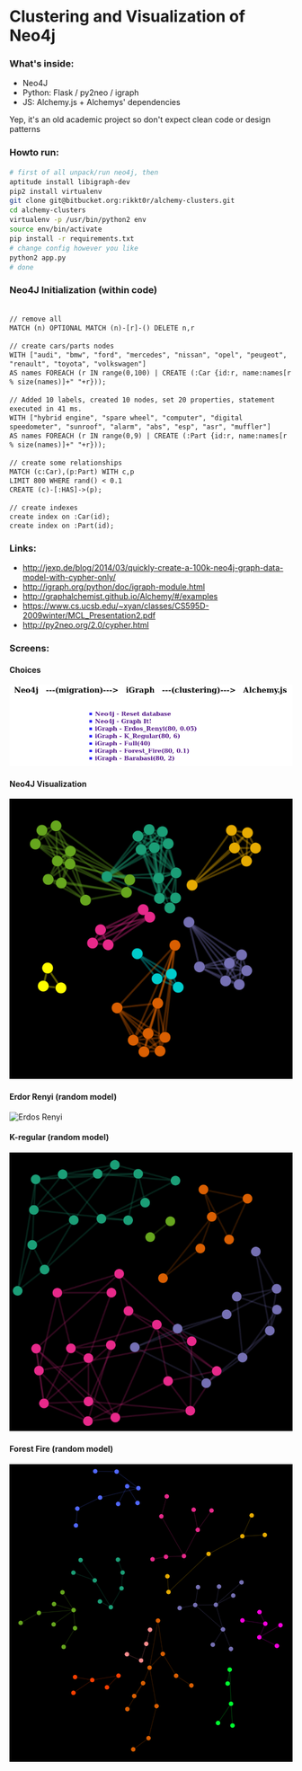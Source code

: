 # Clustering and Visualization of Neo4j #

### What's inside: ###

* Neo4J
* Python: Flask / py2neo / igraph
* JS: Alchemy.js + Alchemys' dependencies

Yep, it's an old academic project so don't expect clean code or design patterns

### Howto run: ###

```bash
# first of all unpack/run neo4j, then
aptitude install libigraph-dev
pip2 install virtualenv
git clone git@bitbucket.org:rikkt0r/alchemy-clusters.git
cd alchemy-clusters
virtualenv -p /usr/bin/python2 env
source env/bin/activate
pip install -r requirements.txt
# change config however you like
python2 app.py
# done
```

### Neo4J Initialization (within code) ###
```neo4j

// remove all
MATCH (n) OPTIONAL MATCH (n)-[r]-() DELETE n,r

// create cars/parts nodes
WITH ["audi", "bmw", "ford", "mercedes", "nissan", "opel", "peugeot", "renault", "toyota", "volkswagen"]
AS names FOREACH (r IN range(0,100) | CREATE (:Car {id:r, name:names[r % size(names)]+" "+r}));

// Added 10 labels, created 10 nodes, set 20 properties, statement executed in 41 ms.
WITH ["hybrid engine", "spare wheel", "computer", "digital speedometer", "sunroof", "alarm", "abs", "esp", "asr", "muffler"]
AS names FOREACH (r IN range(0,9) | CREATE (:Part {id:r, name:names[r % size(names)]+" "+r}));

// create some relationships
MATCH (c:Car),(p:Part) WITH c,p
LIMIT 800 WHERE rand() < 0.1
CREATE (c)-[:HAS]->(p);

// create indexes
create index on :Car(id);
create index on :Part(id);

```

### Links:
* http://jexp.de/blog/2014/03/quickly-create-a-100k-neo4j-graph-data-model-with-cypher-only/
* http://igraph.org/python/doc/igraph-module.html
* http://graphalchemist.github.io/Alchemy/#/examples
* https://www.cs.ucsb.edu/~xyan/classes/CS595D-2009winter/MCL_Presentation2.pdf
* http://py2neo.org/2.0/cypher.html

### Screens:

#### Choices
![Menu](readme/screen_menu.png)

#### Neo4J Visualization
![Neo4J](readme/screen_neo4j.png)

#### Erdor Renyi (random model)
![Erdos Renyi](readme/erdos_renyi.png)

#### K-regular (random model)
![K-regular](readme/screen_k_regular.png)

#### Forest Fire (random model)
![Forest Fire](readme/screen_forest_fire.png)
